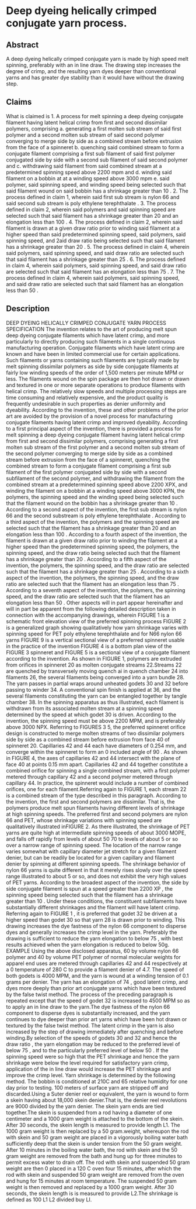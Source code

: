 # Deep dyeing helically crimped conjugate yarn process.

## Abstract
A deep dyeing helically crimped conjugate yarn is made by high speed melt spinning, preferably with an in line draw. The drawing step increases the degree of crimp, and the resulting yarn dyes deeper than conventional yarns and has greater dye stability than it would have without the drawing step.

## Claims
What is claimed is 1. A process for melt spinning a deep dyeing conjugate filament having latent helical crimp from first and second dissimilar polymers, comprising a. generating a first molten sub stream of said first polymer and a second molten sub stream of said second polymer converging to merge side by side as a combined stream before extrusion from the face of a spinneret b. quenching said combined stream to form a conjugate filament comprising a first sub filament of said first polymer conjugated side by side with a second sub filament of said second polymer and c. withdrawing said filament from said combined stream at a predetermined spinning speed above 2200 mpm and d. winding said filament on a bobbin at at a winding speed above 3000 mpm e. said polymer, said spinning speed, and winding speed being selected such that said filament wound on said bobbin has a shrinkage greater than 10 . 2. The process defined in claim 1, wherein said first sub stream is nylon 66 and said second sub stream is poly ethylene terephthalate . 3. The process defined in claim 2, wherein said polymers and said spinning speed are selected such that said filament has a shrinkage greater than 20 and an elongation less than 100 . 4. The process defined in claim 2, wherein said filament is drawn at a given draw ratio prior to winding said filament at a higher speed than said predetermined spinning speed, said polymers, said spinning speed, and 2aid draw ratio being selected such that said filament has a shrinkage greater than 20 . 5. The process defined in claim 4, wherein said polymers, said spinning speed, and said draw ratio are selected such that said filament has a shrinkage greater than 25 . 6. The process defined in claim 4, wherein said polymers, said spinning speed, and said draw ratio are selected such that said filament has an elongation less than 75 . 7. The process defined in claim 4, wherein said polymers, said spinning speed, and said draw ratio are selected such that said filament has an elongation less than 50 .

## Description
DEEP DYEING HELICALLY CRIMPED CONJUGATE YARN PROCESS SPECIFICATION The invention relates to the art of producing melt spun deep dyeing conjugate filaments which have latent crimp, and more particularly to directly producing such filaments in a single continuous manufacturing operation. Conjugate filaments which have latent crimp are known and have been in limited commercial use for certain applications. Such filaments or yarns containing such filaments are typically made by melt spinning dissimilar polymers as side by side conjugate filaments at fairly low winding speeds of the order of 1,500 meters per minute MPM or less. The filaments wound on the spin package are then hot drawn or drawn and textured in one or more separate operations to produce filaments with helical crimp. The relatively slow speeds and multiple processing steps are time consuming and relatively expensive, and the product quality is frequently undesirable in such properties as denier uniformity and dyeability. According to the invention, these and other problems of the prior art are avoided by the provision of a novel process for manufacturing conjugate filaments having latent crimp and improved dyeability. According to a first principal aspect of the invention, there is provided a process for melt spinning a deep dyeing conjugate filament having latent helical crimp from first and second dissimilar polymers, comprising generating a first molten sub stream of the first polymer and a second molten sub stream of the second polymer converging to merge side by side as a combined stream before extrusion from the face of a spinneret, quenching the combined stream to form a conjugate filament comprising a first sub filament of the first polymer conjugated side by side with a second subfilament of the second polymer, and withdrawing the filament from the combined stream at a predetermined spinning speed above 2200 XPX, and winding the filament on a bobbin at a winding speed above 3000 KPN, the polymers, the spinning speed and the winding speed being selected such that the filament wound on the bobbin has a shrinkage greater than 10 . According to a second aspect of the invention, the first sub stream is nylon 66 and the second substream is poly ethylene terephthalate . According to a third aspect of the invention, the polymers and the spinning speed are selected such that the filament has a shrinkage greater than 20 and an elongation less than 100 . According to a fourth aspect of the invention, the filament is drawn at a given draw ratio prior to winding the filament at a higher speed than the predetermined spinning speed, the polymers, the spinning speed, and the draw ratio being selected such that the filament has a shrinkage greater than 20 . According to a fifth aspect of the invention, the polymers, the spinning speed, and the draw ratio are selected such that the filament has a shrinkage greater than 25 . According to a sixth aspect of the invention, the polymers, the spinning speed, and the draw ratio are selected such that the filament has an elongation less than 75 . According to a seventh aspect of the invention, the polymers, the spinning speed, and the draw ratio are selected such that the filament has an elongation less than 50 . Other aspects will in part appear hereinafter and will in part be apparent from the following detailed description taken in connection with the accompanying drawings, wherein FIGURE 1 is a schematic front elevation view of the preferred spinning process FIGURE 2 is a generalized graph showing qualitatively how yarn shrinkage varies with spinning speed for PET poly ethylene terephthalate and for N66 nylon 66 yarns FIGURE 9 is a vertical sectional view of a preferred spinneret usable in the practice of the invention FIGURE 4 is a bottom plan view of the FIGURE 3 spinneret and FIGURE 5 is a sectional view of a conjugate filament according to the invention. As shown in FIGURE 1, polymers are extruded from orifices in spinneret 20 as molten conjugate streams 22.Streams 22 are quenched by transversely moving quench ai in quench chamber 24 into filaments 26, the several filaments being converged into a yarn bundle 28. The yarn passes in partial wraps around unheated godets 30 and 32 before passing to winder 34. A conventional spin finish is applied at 36, and the several filaments constituting the yarn can be entangled together by tangle chamber 38. In the spinning apparatus as thus illustrated, each filament is withdrawn from its associated molten stream at a spinning speed determined by the speed at which godet 30 is driven. According to the invention, the spinning speed must be above 2200 MPM, and is preferably above 3000 NPX. Referring to FIGURES 3 5, the preferred spinneret orifice design is constructed to merge molten streams of two dissimilar polymers side by side as a combined stream before extrusion from face 40 of spinneret 20. Capillaries 42 and 44 each have diameters of 0.254 mm, and converge within the spinneret to form an 0 included angle of 90 . As shown in FIGURE 4, the axes of capillaries 42 and 44 intersect with the plane of face 40 at points 0.15 mm apart. Capillaries 42 and 44 together constitute a combined orifice for spinning a single combined stream, with a first polymer metered through capillary 42 and a second polymer metered through capillary 44. In practice, the spinneret would include a number of combined orifices, one for each filament.Referring again to FIGURE 1, each stream 22 is a combined stream of the type described in this paragraph. According to the invention, the first and second polymers are dissimilar. That is, the polymers produce melt spun filaments having different levels of shrinkage at high spinning speeds. The preferred first and second polymers are nylon 66 and PET, whose shrinkage variations with spinning speed are qualitatively illustrated inFIGURE 2. As there illustrated, the shrinkage of PET yarns are quite high at intermediate spinning speeds of about 3000 MOPE, and falls off rapidly from levels of about 50 70 to levels of about 5 or so over a narrow range of spinning speed. The location of the narrow range varies somewhat with capillary diameter jet stretch for a given filament denier, but can be readily be located for a given capillary and filament denier by spinning at different spinning speeds. The shrinkage behavior of nylon 66 yarns is quite different in that it merely rises slowly over the speed range illustrated to about 5 or so, and does not exhibit the very high values of PET yarns. According to the broadest aspect of the invention, the side by side conjugate filament is spun at a speed greater than 2200 XP , the spinning speed being selected such that the filament has a shrinkage greater than 10 . Under these conditions, the constituent subfilaments have substantially different shrinkages and the filament will have latent crimp. Referring again to FIGURE 1 , it is preferred that godet 32 be driven at a higher speed than godet 30 so that yarn 28 is drawn prior to winding. This drawing increases the dye fastness of the nylon 66 component to disperse dyes and generally increases the crimp level in the yarn. Preferably the drawing is sufficient to reduce the yarn elongation to below 75 , with best results achieved when the yarn elongation is reduced to below 50g. EXAMPLE Using the above disclosed apparatus, 60 by volume nylon 66 polymer and 40 by volume PET polymer of normal molecular weights for apparel end uses are metered through capillaries 42 and 44 respectively at a 0 temperature of 280 C to provide a filament denier of 4.7. The speed of both godets is 4000 MPM, and the yarn is wound at a winding tension of 0.1 grams per denier. The yarn has an elongation of 74 , good latent crimp, and dyes more deeply than prior art conjugate yarns which have been textured by the false twist method. The process of the preceding paragraph is repeated except that the speed of godet 32 is increased to 4500 MPM so as to apply an in line draw to the yarn.The dye fastness of the nylon 66 component to disperse dyes is substantially increased, and the yarn continues to dye deeper than prior art yarns which have been hot drawn or textured by the false twist method. The latent crimp in the yarn is also increased by the step of drawing immediately after quenching and before winding.By selection of the speeds of godets 30 and 32 and hence the draw ratio , the yarn elongation may be reduced to the preferred level of below 75 , and to the particularly preferred level of below 50 . If the spinning speed were so high that the PET shrinkage and hence the yarn shrinkage were below the level required for satisfactory yarn crimp, application of the in line draw would increase the PET shrinkage and improve the crimp level. Yarn shrinkage is determined by the following method. The bobbin is conditioned at 210C and 65 relative humidity for one day prior to testing. 100 meters of surface yarn are stripped off and discarded.Using a Suter denier reel or equivalent, the yarn is wound to form a skein having about 18,000 skein denier.That is, the denier reel revolutions are 9000 divided by the yarn denier. The skein yarn ends are tied together.The skein is suspended from a rod having a diameter of one centimeter and a 1000 gram weight is attached to the bottom of the skein. After 30 seconds, the skein length is measured to provide length L1. The 1000 gram weight is then replaced by a 50 gram.weight, whereupon the rod with skein and 50 gram weight are placed in a vigorously boiling water bath sufficiently deep that the skein is under tension from the 50 gram weight. After 10 minutes in the boiling water bath, the rod with skein and the 50 gram weight are removed from the bath and hung up for three minutes to permit excess water to drain off. The rod with skein and suspended 50 gram weight are then 0 placed in a 120 C oven four 15 minutes, after which the rod with skein and suspended 50 gram weight are removed from the oven and hung for 15 minutes at room temperature. The suspended 50 gram weight is then removed and replaced by a 1000 gram weight. After 30 seconds, the skein length is is measured to provide L2.The shrinkage is defined as 100 L1 L2 divided buy LI.